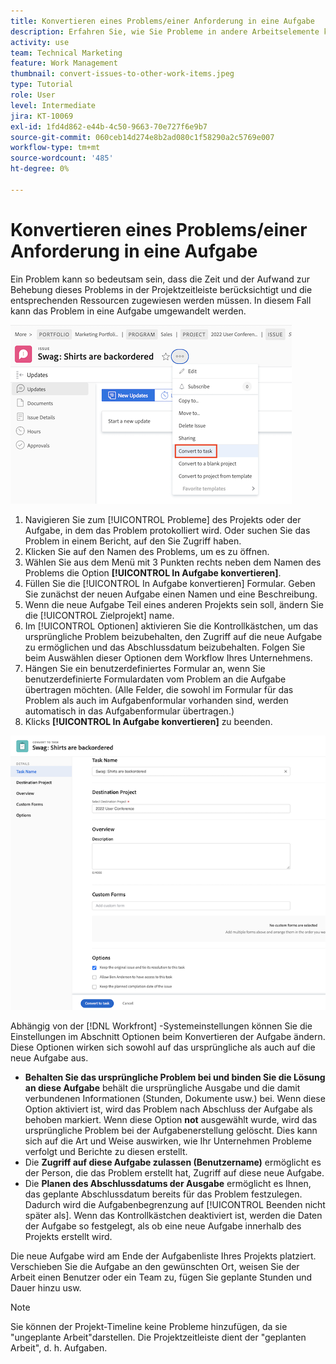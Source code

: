 ```yaml
---
title: Konvertieren eines Problems/einer Anforderung in eine Aufgabe
description: Erfahren Sie, wie Sie Probleme in andere Arbeitselemente konvertieren.
activity: use
team: Technical Marketing
feature: Work Management
thumbnail: convert-issues-to-other-work-items.jpeg
type: Tutorial
role: User
level: Intermediate
jira: KT-10069
exl-id: 1fd4d862-e44b-4c50-9663-70e727f6e9b7
source-git-commit: 060ceb14d274e8b2ad080c1f58290a2c5769e007
workflow-type: tm+mt
source-wordcount: '485'
ht-degree: 0%

---
```


# Konvertieren eines Problems/einer Anforderung in eine Aufgabe

Ein Problem kann so bedeutsam sein, dass die Zeit und der Aufwand zur Behebung dieses Problems in der Projektzeitleiste berücksichtigt und die entsprechenden Ressourcen zugewiesen werden müssen. In diesem Fall kann das Problem in eine Aufgabe umgewandelt werden.

![Ein Bild der [!UICONTROL In Aufgabe konvertieren] Option eines Problems in [!UICONTROL Workfront].](assets/15-convert-issue-to-task-menu-option.png)

1. Navigieren Sie zum [!UICONTROL Probleme] des Projekts oder der Aufgabe, in dem das Problem protokolliert wird. Oder suchen Sie das Problem in einem Bericht, auf den Sie Zugriff haben.
1. Klicken Sie auf den Namen des Problems, um es zu öffnen.
1. Wählen Sie aus dem Menü mit 3 Punkten rechts neben dem Namen des Problems die Option **[!UICONTROL In Aufgabe konvertieren]**.
1. Füllen Sie die [!UICONTROL In Aufgabe konvertieren] Formular. Geben Sie zunächst der neuen Aufgabe einen Namen und eine Beschreibung.
1. Wenn die neue Aufgabe Teil eines anderen Projekts sein soll, ändern Sie die [!UICONTROL Zielprojekt] name.
1. Im [!UICONTROL Optionen] aktivieren Sie die Kontrollkästchen, um das ursprüngliche Problem beizubehalten, den Zugriff auf die neue Aufgabe zu ermöglichen und das Abschlussdatum beizubehalten. Folgen Sie beim Auswählen dieser Optionen dem Workflow Ihres Unternehmens.
1. Hängen Sie ein benutzerdefiniertes Formular an, wenn Sie benutzerdefinierte Formulardaten vom Problem an die Aufgabe übertragen möchten. (Alle Felder, die sowohl im Formular für das Problem als auch im Aufgabenformular vorhanden sind, werden automatisch in das Aufgabenformular übertragen.)
1. Klicks **[!UICONTROL In Aufgabe konvertieren]** zu beenden.

![Ein Bild der [!UICONTROL In Aufgabe konvertieren] Form eines Problems in [!UICONTROL Workfront].](assets/16-convert-to-task-options.png)

Abhängig von der [!DNL Workfront] -Systemeinstellungen können Sie die Einstellungen im Abschnitt Optionen beim Konvertieren der Aufgabe ändern. Diese Optionen wirken sich sowohl auf das ursprüngliche als auch auf die neue Aufgabe aus.

* **Behalten Sie das ursprüngliche Problem bei und binden Sie die Lösung an diese Aufgabe** behält die ursprüngliche Ausgabe und die damit verbundenen Informationen (Stunden, Dokumente usw.) bei. Wenn diese Option aktiviert ist, wird das Problem nach Abschluss der Aufgabe als behoben markiert. Wenn diese Option **not** ausgewählt wurde, wird das ursprüngliche Problem bei der Aufgabenerstellung gelöscht. Dies kann sich auf die Art und Weise auswirken, wie Ihr Unternehmen Probleme verfolgt und Berichte zu diesen erstellt.
* Die **Zugriff auf diese Aufgabe zulassen (Benutzername)** ermöglicht es der Person, die das Problem erstellt hat, Zugriff auf diese neue Aufgabe.
* Die **Planen des Abschlussdatums der Ausgabe** ermöglicht es Ihnen, das geplante Abschlussdatum bereits für das Problem festzulegen. Dadurch wird die Aufgabenbegrenzung auf [!UICONTROL Beenden nicht später als]. Wenn das Kontrollkästchen deaktiviert ist, werden die Daten der Aufgabe so festgelegt, als ob eine neue Aufgabe innerhalb des Projekts erstellt wird.

Die neue Aufgabe wird am Ende der Aufgabenliste Ihres Projekts platziert. Verschieben Sie die Aufgabe an den gewünschten Ort, weisen Sie der Arbeit einen Benutzer oder ein Team zu, fügen Sie geplante Stunden und Dauer hinzu usw.

>[!NOTE]
>
>Sie können der Projekt-Timeline keine Probleme hinzufügen, da sie &quot;ungeplante Arbeit&quot;darstellen. Die Projektzeitleiste dient der &quot;geplanten Arbeit&quot;, d. h. Aufgaben.


